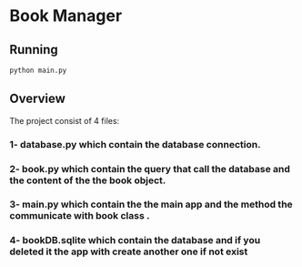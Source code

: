 # Book Manager



## Running


```bash
python main.py
```



## Overview
The project consist of 4 files:
###  1- database.py which contain the database connection.
###  2- book.py which contain the query that call the database and the content of the the book object.
###  3- main.py which contain the the main app and the method the communicate with book class .
###  4- bookDB.sqlite which contain the database and if you deleted it the app with create another one if not exist
